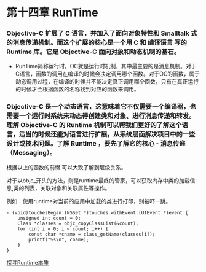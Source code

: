 # 第十四章 RunTime


### Objective-C 扩展了 C 语言，并加入了面向对象特性和 Smalltalk 式的消息传递机制。而这个扩展的核心是一个用 C 和 编译语言 写的 Runtime 库。它是 Objective-C 面向对象和动态机制的基石。

* RunTime简称运行时。OC就是运行时机制，其中最主要的是消息机制。对于C语言，函数的调用在编译的时候会决定调用哪个函数。对于OC的函数，属于动态调用过程，在编译的时候并不能决定真正调用哪个函数，只有在真正运行的时候才会根据函数的名称找到对应的函数来调用。

### Objective-C 是一个动态语言，这意味着它不仅需要一个编译器，也需要一个运行时系统来动态得创建类和对象、进行消息传递和转发。理解 Objective-C 的 Runtime 机制可以帮我们更好的了解这个语言，适当的时候还能对语言进行扩展，从系统层面解决项目中的一些设计或技术问题。了解 Runtime ，要先了解它的核心 - 消息传递 （Messaging）。



根据以上的函数的前缀 可以大致了解到层级关系。

对于以objc_开头的方法，则是runtime最终的管家，可以获取内存中类的加载信息,类的列表，关联对象和关联属性等操作。

例如：使用runtime对当前的应用中加载的类进行打印，别被吓一跳。

```
- (void)touchesBegan:(NSSet *)touches withEvent:(UIEvent *)event {
    unsigned int count = 0;
    Class *classes = objc_copyClassList(&count);
    for (int i = 0; i < count; i++) {
        const char *cname = class_getName(classes[i]);
        printf("%s\n", cname);
    }
}

```








[探寻Runtime本质](https://www.jianshu.com/p/57e3f555756e)
